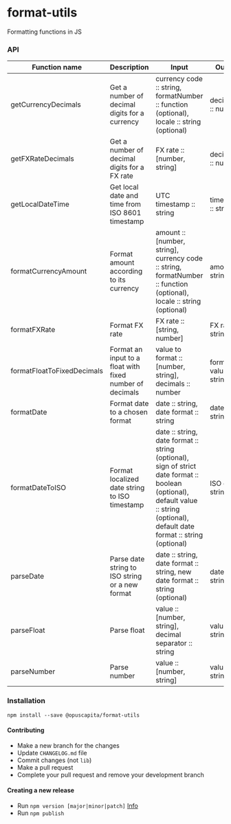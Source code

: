 # format-utils

Formatting functions in JS

### API

| Function name            | Description                                     | Input                                          | Output             | 
| ------------------------ | ----------------------------------------------- | ---------------------------------------------- | ------------------ |
| getCurrencyDecimals      | Get a number of decimal digits for a currency   | currency code :: string, formatNumber :: function (optional), locale :: string (optional) | decimals :: number |
| getFXRateDecimals        | Get a number of decimal digits for a FX rate    | FX rate :: [number, string]                    | decimals :: number |
| getLocalDateTime         | Get local date and time from ISO 8601 timestamp | UTC timestamp :: string                        | timestamp :: string |
| formatCurrencyAmount     | Format amount according to its currency         | amount :: [number, string], currency code :: string, formatNumber :: function (optional), locale :: string (optional) | amount :: string |
| formatFXRate             | Format FX rate                                  | FX rate :: [string, number]                    | FX rate :: string  |
| formatFloatToFixedDecimals | Format an input to a float with fixed number of decimals | value to format :: [number, string], decimals :: number  | formatted value :: string |
| formatDate               | Format date to a chosen format                  | date :: string, date format :: string          | date :: string     |
| formatDateToISO          | Format localized date string to ISO timestamp   | date :: string, date format :: string (optional), sign of strict date format :: boolean (optional), default value :: string (optional), default date format :: string (optional) | ISO date :: string |
| parseDate                | Parse date string to ISO string or a new format |  date :: string, date format :: string, new date format :: string (optional) | date :: string |
| parseFloat               | Parse float                                     | value :: [number, string], decimal separator :: string | value :: string |
| parseNumber              | Parse number                                    | value :: [number, string]                      | value :: string    |

### Installation

```
npm install --save @opuscapita/format-utils
```

#### Contributing
* Make a new branch for the changes
* Update `CHANGELOG.md` file
* Commit changes (not `lib`)
* Make a pull request
* Complete your pull request and remove your development branch

#### Creating a new release
* Run `npm version [major|minor|patch]` [Info](https://docs.npmjs.com/cli/version)
* Run `npm publish`
